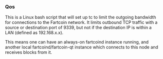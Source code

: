 ### Qos ###

This is a Linux bash script that will set up tc to limit the outgoing bandwidth for connections to the Fartcoin network. It limits outbound TCP traffic with a source or destination port of 9339, but not if the destination IP is within a LAN (defined as 192.168.x.x).

This means one can have an always-on fartcoind instance running, and another local fartcoind/fartcoin-qt instance which connects to this node and receives blocks from it.
